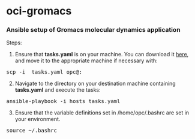 # oci-gromacs
### Ansible setup of Gromacs molecular dynamics application

Steps:

1. Ensure that <b>tasks.yaml</b> is on your machine. You can download it [here](https://github.com/oci-hpc/oci-gromacs/archive/refs/heads/main.zip), and move it to the appropriate machine if necessary with:
<pre>
scp -i <path to your private ssh key> tasks.yaml opc@<destination machine ip address>:<destination directory>
</pre>
2. Navigate to the directory on your destination machine containing <b>tasks.yaml</b> and execute the tasks:
<pre>
ansible-playbook -i hosts tasks.yaml
</pre>
3. Ensure that the variable definitions set in /home/opc/.bashrc are set in your environment.
<pre>
source ~/.bashrc
</pre>
